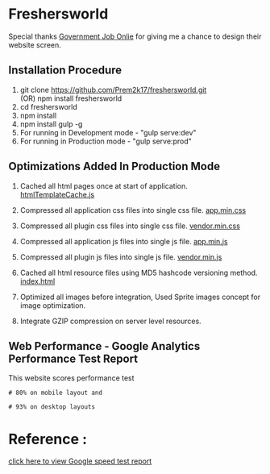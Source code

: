 # Freshersworld

Special thanks [Government Job Onlie](https://www.governmentjobonline.in) for giving me a chance to design their website screen.

## Installation Procedure

1. git clone https://github.com/Prem2k17/freshersworld.git  
      (OR) 
   npm install freshersworld
1. cd freshersworld
1. npm install
1. npm install gulp -g
1. For running in Development mode - "gulp serve:dev"
1. For running in Production mode  - "gulp serve:prod"

## Optimizations Added In Production Mode

1. Cached all html pages once at start of application. [htmlTemplateCache.js](https://github.com/Prem2k17/freshersworld/tree/master/dist/htmlTemplateCache.js)

1. Compressed all application css files into single css file. [app.min.css](https://github.com/Prem2k17/freshersworld/blob/master/dist/styles/app.min.css)
1. Compressed all plugin css files into single css file. [vendor.min.css](https://github.com/Prem2k17/freshersworld/blob/master/dist/styles/vendor.min.css)

1. Compressed all application js files into single js file. [app.min.js](https://github.com/Prem2k17/freshersworld/blob/master/dist/scripts/app.min.js)
1. Compressed all plugin js files into single js file. [vendor.min.js](https://github.com/Prem2k17/freshersworld/blob/master/dist/scripts/vendor.min.js)

1. Cached all html resource files using MD5 hashcode versioning method. [index.html](https://github.com/Prem2k17/freshersworld/tree/master/dist/index.html)

1. Optimized all images before integration, Used Sprite images concept for image optimization.

1. Integrate GZIP compression on server level resources.

## Web Performance - Google Analytics Performance Test Report

This website scores performance test

    # 80% on mobile layout and 

    # 93% on desktop layouts
    
# Reference :
[click here to view Google speed test report](https://developers.google.com/speed/pagespeed/insights/?url=http%3A%2F%2Ffreshersworld-skyhorse.rhcloud.com%2Fhome&tab=mobile)



